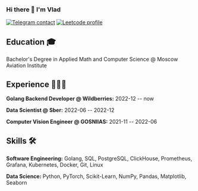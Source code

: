 ### Hi there 👋 I'm Vlad

[![Telegram contact][telegram_badge]][telegram_link]
[![Leetcode profile][leetcode_badge]][leetcode_link]

## Education 🎓
Bachelor's Degree in Applied Math and Computer Science @ Moscow Aviation Institute

## Experience 🧑🏻‍💻
**Golang Backend Developer @ Wildberries:** 2022-12 -- now

**Data Scientist @ Sber:** 2022-06 -- 2022-12

**Computer Vision Engineer @ GOSNIIAS:** 2021-11 -- 2022-06

## Skills 🛠️
**Software Engineering:** Golang, SQL, PostgreSQL, ClickHouse, Prometheus, Grafana, Kubernetes, Docker, Git, Linux

**Data Science:** Python, PyTorch, Scikit-Learn, NumPy, Pandas, Matplotlib, Seaborn

[telegram_link]: https://t.me/ketsuwotaberu
[telegram_badge]: https://img.shields.io/badge/Telegram-2CA5E0?style=for-the-badge&logo=telegram&logoColor=white "Telegram contact"

[leetcode_link]: https://leetcode.com/vladiq
[leetcode_badge]: https://img.shields.io/badge/LeetCode-FFA116?style=for-the-badge&logo=LeetCode&logoColor=black "Leetcode profile"
